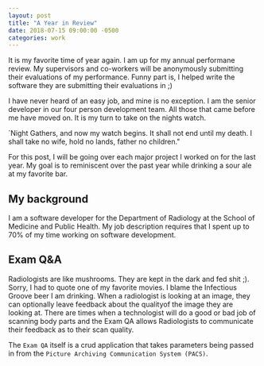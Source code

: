 ```yaml
---
layout: post
title: "A Year in Review"
date: 2018-07-15 09:00:00 -0500
categories: work 
---
```


It is my favorite time of year again. I am up for my annual performane review. My supervisors and co-workers will be anonymously submitting their evaluations of my performance. Funny part is, I helped write the software they are submitting their evaluations in ;)

I have never heard of an easy job, and mine is no exception. I am the senior developer in our four person development team. All those that came before me have moved on. It is my turn to take on the nights watch.

`Night Gathers, and now my watch begins. It shall not end until my death. I shall take no wife, hold no lands, father no children."

For this post, I will be going over each major project I worked on for the last year. My goal is to reminiscent over the past year while drinking a sour ale at my favorite bar. 

## My background
I am a software developer for the Department of Radiology at the School of Medicine and Public Health. My job description requires that I spent up to 70% of my time working on software development. 

## Exam Q&A
Radiologists are like mushrooms. They are kept in the dark and fed shit ;). Sorry, I had to quote one of my favorite movies. I blame the Infectious Groove beer I am drinking. When a radiologist is looking at an image, they can optionally leave feedback about the qualityof the image they are looking at. There are times when a technologist will do a good or bad job of scanning body parts and the Exam QA allows Radiologists to communicate their feedback as to their scan quality. 

The `Exam QA` itself is a crud application that takes parameters being passed in from the `Picture Archiving Communication System (PACS)`. 
